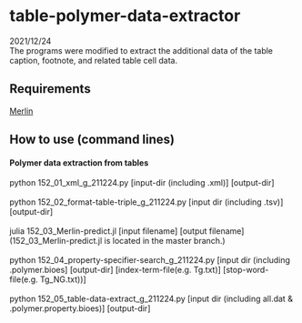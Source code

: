# table-polymer-data-extractor
2021/12/24<br>
The programs were modified to extract the additional data of the table caption, footnote, and related table cell data.<br>


## Requirements
[Merlin](https://github.com/hshindo/Merlin.jl)


## How to use (command lines)
#### Polymer data extraction from tables
python 152_01_xml_g_211224.py [input-dir (including .xml)] [output-dir]<br>
<br>
python 152_02_format-table-triple_g_211224.py [input dir (including .tsv)] [output-dir]<br>
<br>
julia 152_03_Merlin-predict.jl [input filename] [output filename]<br>
  (152_03_Merlin-predict.jl is located in the master branch.)<br>
<br>
python 152_04_property-specifier-search_g_211224.py [input dir (including .polymer.bioes] [output-dir] [index-term-file(e.g. Tg.txt)] [stop-word-file(e.g. Tg_NG.txt))] <br> 
<br>
python 152_05_table-data-extract_g_211224.py [input dir (including all.dat & .polymer.property.bioes)]  [output-dir]<br>
<br>



